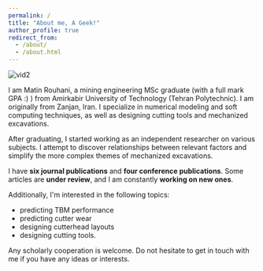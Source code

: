 ```yaml
---
permalink: /
title: "About me, A Geek!"
author_profile: true
redirect_from: 
  - /about/
  - /about.html
---
```


![vid2](https://github.com/user-attachments/assets/aabb8272-5a44-45e7-8d1f-c285f5adcea0)


I am Matin Rouhani, a mining engineering MSc graduate (with a full mark GPA :) ) from Amirkabir University of Technology (Tehran Polytechnic). I am originally from Zanjan, Iran. I specialize in numerical modeling and soft computing techniques, as well as designing cutting tools and mechanized excavations. 

After graduating, I started working as an independent researcher on various subjects. I attempt to discover relationships between relevant factors and simplify the more complex themes of mechanized excavations.

I have **six journal publications** and **four conference publications**. Some articles are **under review**, and I am constantly **working on new ones**.

Additionally, I'm interested in the following topics: 
*  predicting TBM performance
*  predicting cutter wear
*  designing cutterhead layouts
*  designing cutting tools.

Any scholarly cooperation is welcome. Do not hesitate to get in touch with me if you have any ideas or interests.
